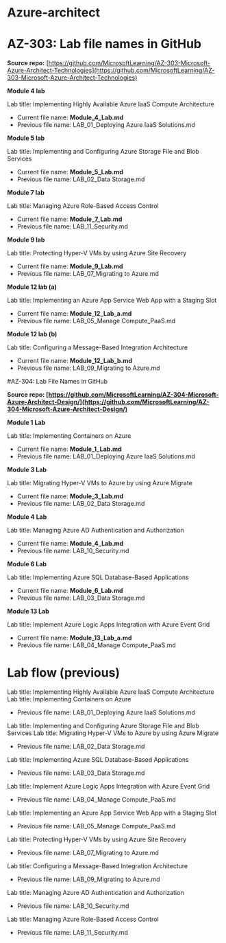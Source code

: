 # Azure-architect
# AZ-303: Lab file names in GitHub 

**Source repo:** [https://github.com/MicrosoftLearning/AZ-303-Microsoft-Azure-Architect-Technologies](https://github.com/MicrosoftLearning/AZ-303-Microsoft-Azure-Architect-Technologies) 

**Module 4 lab** 

Lab title: Implementing Highly Available Azure IaaS Compute Architecture

- Current file name: **Module_4_Lab.md**
- Previous file name: LAB_01_Deploying Azure IaaS Solutions.md

**Module 5 lab**

Lab title: Implementing and Configuring Azure Storage File and Blob Services

- Current file name: **Module_5_Lab.md**
- Previous file name: LAB_02_Data Storage.md

**Module 7 lab**

Lab title: Managing Azure Role-Based Access Control

- Current file name: **Module_7_Lab.md**
- Previous file name: LAB_11_Security.md

**Module 9 lab**

Lab title: Protecting Hyper-V VMs by using Azure Site Recovery

- Current file name: **Module_9_Lab.md**
- Previous file name: LAB_07_Migrating to Azure.md

**Module 12 lab (a)**

Lab title: Implementing an Azure App Service Web App with a Staging Slot

- Current file name: **Module_12_Lab_a.md**
- Previous file name: LAB_05_Manage Compute_PaaS.md

**Module 12 lab (b)**

Lab title: Configuring a Message-Based Integration Architecture

- Current file name: **Module_12_Lab_b.md**
- Previous file name: LAB_09_Migrating to Azure.md


#AZ-304: Lab File Names in GitHub 
 
**Source repo: [https://github.com/MicrosoftLearning/AZ-304-Microsoft-Azure-Architect-Design/](https://github.com/MicrosoftLearning/AZ-304-Microsoft-Azure-Architect-Design/)**

**Module 1 Lab**

Lab title: Implementing Containers on Azure

- Current file name: **Module_1_Lab.md**
- Previous file name: LAB_01_Deploying Azure IaaS Solutions.md

**Module 3 Lab**

Lab title: Migrating Hyper-V VMs to Azure by using Azure Migrate

- Current file name: **Module_3_Lab.md**
- Previous file name: LAB_02_Data Storage.md

**Module 4 Lab** 

Lab title: Managing Azure AD Authentication and Authorization

- Current file name: **Module_4_Lab.md**
- Previous file name: LAB_10_Security.md

**Module 6 Lab** 

Lab title: Implementing Azure SQL Database-Based Applications

- Current file name: **Module_6_Lab.md**
- Previous file name: LAB_03_Data Storage.md

**Module 13 Lab** 

Lab title: Implement Azure Logic Apps Integration with Azure Event Grid

- Current file name: **Module_13_Lab_a.md**
- Previous file name: LAB_04_Manage Compute_PaaS.md

# Lab flow (previous)

Lab title: Implementing Highly Available Azure IaaS Compute Architecture
Lab title: Implementing Containers on Azure
- Previous file name: LAB_01_Deploying Azure IaaS Solutions.md

Lab title: Implementing and Configuring Azure Storage File and Blob Services
Lab title: Migrating Hyper-V VMs to Azure by using Azure Migrate
- Previous file name: LAB_02_Data Storage.md

Lab title: Implementing Azure SQL Database-Based Applications
- Previous file name: LAB_03_Data Storage.md

Lab title: Implement Azure Logic Apps Integration with Azure Event Grid
- Previous file name: LAB_04_Manage Compute_PaaS.md

Lab title: Implementing an Azure App Service Web App with a Staging Slot
- Previous file name: LAB_05_Manage Compute_PaaS.md

Lab title: Protecting Hyper-V VMs by using Azure Site Recovery
- Previous file name: LAB_07_Migrating to Azure.md

Lab title: Configuring a Message-Based Integration Architecture
- Previous file name: LAB_09_Migrating to Azure.md

Lab title: Managing Azure AD Authentication and Authorization
- Previous file name: LAB_10_Security.md

Lab title: Managing Azure Role-Based Access Control
- Previous file name: LAB_11_Security.md
